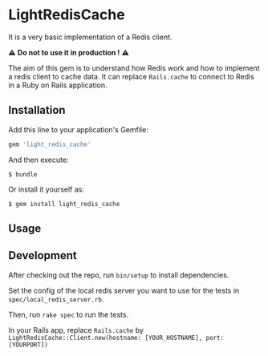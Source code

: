 # LightRedisCache


It is a very basic implementation of a Redis client.

:warning: **Do not to use it in production !** :warning:

The aim of this gem is to understand how Redis work and how to implement a redis client to cache data.
It can replace `Rails.cache` to connect to Redis in a Ruby on Rails application.

## Installation

Add this line to your application's Gemfile:

```ruby
gem 'light_redis_cache'
```

And then execute:
```
$ bundle
```

Or install it yourself as:
```
$ gem install light_redis_cache
```

## Usage

## Development

After checking out the repo, run `bin/setup` to install dependencies.

Set the config of the local redis server you want to use for the tests in `spec/local_redis_server.rb`.

Then, run `rake spec` to run the tests.

In your Rails app, replace `Rails.cache` by `LightRedisCache::Client.new(hostname: [YOUR_HOSTNAME], port: [YOURPORT])`
